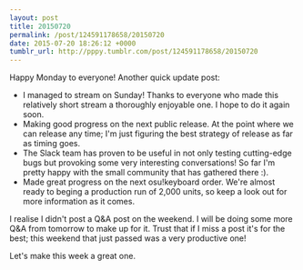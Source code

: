 ```yaml
---
layout: post
title: 20150720
permalink: /post/124591178658/20150720
date: 2015-07-20 18:26:12 +0000
tumblr_url: http://pppy.tumblr.com/post/124591178658/20150720
---
```

Happy Monday to everyone! Another quick update post:

- I managed to stream on Sunday! Thanks to everyone who made this relatively short stream a thoroughly enjoyable one. I hope to do it again soon.
- Making good progress on the next public release. At the point where we can release any time; I'm just figuring the best strategy of release as far as timing goes.
- The Slack team has proven to be useful in not only testing cutting-edge bugs but provoking some very interesting conversations! So far I'm pretty happy with the small community that has gathered there :).
- Made great progress on the next osu!keyboard order. We're almost ready to beging a production run of 2,000 units, so keep a look out for more information as it comes.

I realise I didn't post a Q&A post on the weekend. I will be doing some more Q&A from tomorrow to make up for it. Trust that if I miss a post it's for the best; this weekend that just passed was a very productive one!

Let's make this week a great one.